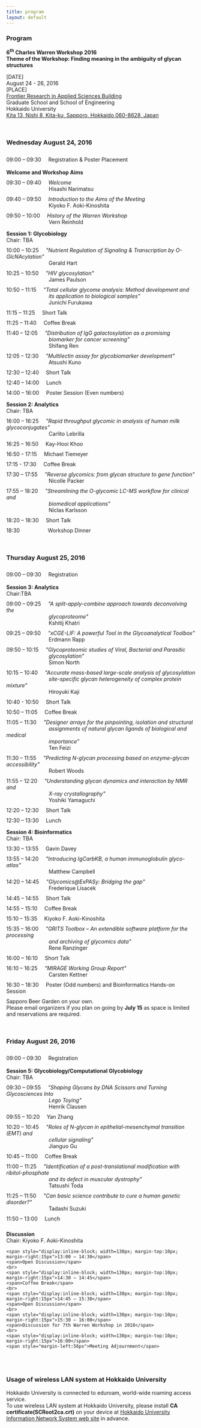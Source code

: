 ```yaml
---
title: program
layout: default
---
```

<!-- MAIN CONTENT -->
<div id="main_content_wrap" class="outer">
  <section id="main_content" class="inner">
<h3>Program</h3>
<p><strong>6<sup>th</sup> Charles Warren Workshop 2016<br>
Theme of the Workshop: Finding meaning in the ambiguity of glycan structures</strong></p>
<p>[DATE]<br>
August 24 - 26, 2016<br>
[PLACE]<br>
<a href="http://www.oia.hokudai.ac.jp/maps/?p=sapporo">Frontier Research in Applied Sciences Building</a><br>
Graduate School and School of Engineering<br>
Hokkaido University<br>
<a href="https://goo.gl/maps/JtP1MdrwH5U2">Kita 13, Nishi 8, Kita-ku, Sapporo, Hokkaido 060-8628, Japan</a>
</p>
<br>

<h3>Wednesday August 24, 2016</h3>
<p>
	<span style="display:inline-block; width=130px; margin-top:10px; margin-right:15px">09:00 – 09:30</span>
	<span>Registration &amp; Poster Placement</span>
	<br>
	<br>
	<strong>Welcome and Workshop Aims</strong>
	<br>
	<span style="display:inline-block; width=130px; margin-top:10px; margin-right:15px">09:30 – 09:40</span>
	<span style="font-style:italic">Welcome</span>
	<br>
	<span style="padding-left:113px">Hisashi Narimatsu</span>
	<br>
	<span style="display:inline-block; width=130px; margin-top:10px; margin-right:15px">09:40 – 09:50</span>
	<span style="font-style:italic">Introduction to the Aims of the Meeting</span>
	<br>
	<span style="padding-left:113px">Kiyoko F. Aoki-Kinoshita</span>
	<br>
	<span style="display:inline-block; width=130px; margin-top:10px; margin-right:15px">09:50 – 10:00</span>
	<span style="font-style:italic">History of the Warren Workshop</span>
	<br>
	<span style="padding-left:113px">Vern Reinhold</span>
</p>

<p><strong>Session 1: Glycobiology</strong>
	<br>
	<span>Chair: TBA</span>
	<br>
	<span style="display:inline-block; width=130px; margin-top:10px; margin-right:15px">10:00 – 10:25</span>
	<span style="font-style:italic">"Nutrient Regulation of Signaling &amp; Transcription by O-GlcNAcylation"</span>
	<br>
	<span style="padding-left:113px">Gerald Hart</span>
	<br>
	<span style="display:inline-block; width=130px; margin-top:10px; margin-right:15px">10:25 – 10:50</span>
	<span style="font-style:italic">"HIV glycosylation"</span>
	<br>
	<span style="padding-left:113px">James Paulson</span>
	<br>
	<span style="display:inline-block; width=130px; margin-top:10px; margin-right:15px">10:50 – 11:15</span>
	<span style="font-style:italic">"Total cellular glycome analysis: Method development and 
	<br>
	<span style="padding-left:113px">its application to biological samples"</span>
	</span>
	<br>
	<span style="padding-left:113px">Junichi Furukawa</span>
	<br>
	<span style="display:inline-block; width=130px; margin-top:10px; margin-right:15px">11:15 – 11:25</span>
	<span>Short Talk</span>
	<br>
	<span style="display:inline-block; width=130px; margin-top:10px; margin-right:15px">11:25 – 11:40</span>
	<span>Coffee Break</span>
	<br>
	<span style="display:inline-block; width=130px; margin-top:10px; margin-right:15px">11:40 – 12:05</span>
	<span style="font-style:italic">"Distribution of IgG galactosylation as a promising
	<br>
	<span style="padding-left:113px">biomarker for cancer screening"</span>
	</span>
	<br>
	<span style="padding-left:113px">Shifang Ren</span>
	<br>
	<span style="display:inline-block; width=130px; margin-top:10px; margin-right:15px">12:05 – 12:30</span>
	<span style="font-style:italic">"Multilectin assay for glycobiomarker development"</span>
	<br>
	<span style="padding-left:113px">Atsushi Kuno</span>
	<br>
	<span style="display:inline-block; width=130px; margin-top:10px; margin-right:15px">12:30 – 12:40</span>
	<span>Short Talk</span>
	<br>
	<span style="display:inline-block; width=130px; margin-top:10px; margin-right:15px">12:40 – 14:00</span>
	<span>Lunch</span>
	<br>
	<span style="display:inline-block; width=130px; margin-top:10px; margin-right:15px">14:00 – 16:00</span>
	<span>Poster Session (Even numbers)</span>
</p>

<p>
	<strong>Session 2: Analytics</strong>
	<br>
	<span>Chair: TBA</span>
	<br>
	<span style="display:inline-block; width=130px; margin-top:10px; margin-right:15px">16:00 – 16:25</span>
	<span style="font-style:italic">"Rapid throughput glycomic in analysis of human milk glycoconjugates"</span>
	<br>
	<span style="padding-left:113px">Carlito Lebrilla</span>
	<br>
	<span style="display:inline-block; width=130px; margin-top:10px; margin-right:15px">16:25 – 16:50</span>
	<span>Kay-Hooi Khoo</span>
	<br>
	<!--<span style="padding-left:113px">Kay-Hooi Khoo</span>
	<br>-->
	<span style="display:inline-block; width=130px; margin-top:10px; margin-right:15px">16:50 – 17:15</span>
	<span>Michael Tiemeyer</span>
	<br>
	<!--<span style="padding-left:113px">Mike Tiemeyer</span>
	<br>-->
	<span style="display:inline-block; width=130px; margin-top:10px; margin-right:15px">17:15 - 17:30</span>
	<span>Coffee Break</span>
	<br>
	<span style="display:inline-block; width=130px; margin-top:10px; margin-right:15px">17:30 – 17:55</span>
	<span style="font-style:italic">"Reverse glycomics: from glycan structure to gene function"</span>
	<br>
	<span style="padding-left:113px">Nicolle Packer</span>
	<br>
	<span style="display:inline-block; width=130px; margin-top:10px; margin-right:15px">17:55 – 18:20</span>
	<span style="font-style:italic">"Streamlining the O-glycomic LC-MS workflow for clinical and 
	<br>
	<span style="padding-left:113px">biomedical applications"</span>
	</span>
	<br>
	<span style="padding-left:113px">Niclas Karlsson</span>
	<br>
	<span style="display:inline-block; width=130px; margin-top:10px; margin-right:15px">18:20 – 18:30</span>
	<span>Short Talk</span>
	<br>
	<span style="display:inline-block; width=130px; margin-top:10px; margin-right:15px">18:30</span>
	<span style="padding-left:56px">Workshop Dinner</span>
</p>
<br>
<h3>Thursday August 25, 2016</h3>
<p>
	<span style="display:inline-block; width=130px; margin-top:10px; margin-right:15px">09:00 – 09:30</span>
	<span>Registration</span>
	<br>
	<br>
	<strong>Session 3: Analytics</strong>
	<br>
	<span>Chair:TBA</span>
	<br>
	<span style="display:inline-block; width=130px; margin-top:10px; margin-right:15px">09:00 – 09:25</span>	
	<span style="font-style:italic">"A split-apply-combine approach towards deconvolving the
	<br>
	<span style="padding-left:113px">glycoproteome"</span>
	</span>
	<br>
	<span style="padding-left:113px">Kshitij Khatri</span>
	<br>
	<span style="display:inline-block; width=130px; margin-top:10px; margin-right:15px">09:25 – 09:50</span>
	<span style="font-style:italic">"xCGE-LIF: A powerful Tool in the Glycoanalytical Toolbox"</span>
	<br>
	<span style="padding-left:113px">Erdmann Rapp</span>
	<br>
	<span style="display:inline-block; width=130px; margin-top:10px; margin-right:15px">09:50 – 10:15</span>
	<span style="font-style:italic">"Glycoproteomic studies of Viral, Bacterial and Parasitic
	<br>
	<span style="padding-left:113px">glycosylation"</span>
	<br>
	</span>
	<span style="padding-left:113px">Simon North</span>
	<br>
	<span style="display:inline-block; width=130px; margin-top:10px; margin-right:15px">10:15 – 10:40</span>
	<span style="font-style:italic">"Accurate mass-based large-scale analysis of glycosylation 
	<br> 
	<span style="padding-left:113px">site-specific glycan heterogeneity of complex protein mixture"</span>
	</span>
	<br>
	<span style="padding-left:113px">Hiroyuki Kaji</span>
	<br>
	<span style="display:inline-block; width=130px; margin-top:10px; margin-right:15px">10:40 - 10:50</span>
	<span>Short Talk</span>
	<br>
	<span style="display:inline-block; width=130px; margin-top:10px; margin-right:15px">10:50 – 11:05</span>
	<span>Coffee Break</span>
	<br>
	<span style="display:inline-block; width=130px; margin-top:10px; margin-right:15px">11:05 – 11:30</span>
	<span style="font-style:italic">"Designer arrays for the pinpointing, isolation and structural
	<br>
	<span style="padding-left:113px">assignments of natural glycan ligands of biological and medical</span> 
	<br>
	<span style="padding-left:113px">importance"</span>
	</span>
	<br>
	<span style="padding-left:113px">Ten Feizi</span>
	<br>
	<span style="display:inline-block; width=130px; margin-top:10px; margin-right:15px">11:30 – 11:55</span>
	<span style="font-style:italic">"Predicting N-glycan processing based on enzyme-glycan accessibility"</span>
	<br>
	<span style="padding-left:113px">Robert Woods</span>
	<br>
	<span style="display:inline-block; width=130px; margin-top:10px; margin-right:15px">11:55 – 12:20</span>
	<span style="font-style:italic">"Understanding glycan dynamics and interaction by NMR and
	<br>
	<span style="padding-left:113px">X-ray crystallography"</span>
	</span>
	<br>
	<span style="padding-left:113px">Yoshiki Yamaguchi</span>
	<br>
	<span style="display:inline-block; width=130px; margin-top:10px; margin-right:15px">12:20 – 12:30</span>
	<span>Short Talk</span>
	<br>
	<!--<span style="padding-left:113px">Short Talk</span>
	<br>-->
	<span style="display:inline-block; width=130px; margin-top:10px; margin-right:15px">12:30 – 13:30</span>
	<span>Lunch</span>
</p>

<p>
	<strong>Session 4: Bioinformatics</strong>
	<br>
	<span>Chair: TBA</span>
	<br>
	<span style="display:inline-block; width=130px; margin-top:10px; margin-right:15px">13:30 – 13:55</span>
	<span>Gavin Davey</span>
	<br>
	<!--<span style="padding-left:113px">Gavin Davey</span>
	<br>-->
	<span style="display:inline-block; width=130px; margin-top:10px; margin-right:15px">13:55 – 14:20</span>
	<span style="font-style:italic">"Introducing IgCarbKB, a human immunoglobulin glyco-atlas"</span>
	<br>
	<span style="padding-left:113px">Matthew Campbell</span>
	<br>
	<span style="display:inline-block; width=130px; margin-top:10px; margin-right:15px">14:20 – 14:45</span>
	<span style="font-style:italic">"Glycomics@ExPASy: Bridging the gap"</span>
	<br>
	<span style="padding-left:113px">Frederique Lisacek</span>
	<br>
	<span style="display:inline-block; width=130px; margin-top:10px; margin-right:15px">14:45 – 14:55</span>
	<span>Short Talk</span>
	<br>
	<span style="display:inline-block; width=130px; margin-top:10px; margin-right:15px">14:55 – 15:10</span>
	<span>Coffee Break</span>
	<br>
	<span style="display:inline-block; width=130px; margin-top:10px; margin-right:15px">15:10 – 15:35</span>
	<span>Kiyoko F. Aoki-Kinoshita</span>
	<br>
	<!--<span style="padding-left:113px">Kiyoko F. Aoki-Kinoshita</span>
	<br>-->
	<span style="display:inline-block; width=130px; margin-top:10px; margin-right:15px">15:35 – 16:00</span>
	<span style="font-style:italic">"GRITS Toolbox – An extendible software platform for the processing
	<br>
	<span style="padding-left:113px">and archiving of glycomics data"</span>
	</span>
	<br>
	<span style="padding-left:113px">Rene Ranzinger</span>
	<br>
	<span style="display:inline-block; width=130px; margin-top:10px; margin-right:15px">16:00 – 16:10</span>
	<span>Short Talk</span>
	<br>
	<!--<span style="padding-left:113px">TBA</span>
	<br>-->
	<span style="display:inline-block; width=130px; margin-top:10px; margin-right:15px">16:10 – 16:25</span>
	<span style="font-style:italic">"MIRAGE Working Group Report"</span>
	<br>
	<span style="padding-left:113px">Carsten Kettner</span>
	<br>
	<span style="display:inline-block; width=130px; margin-top:10px; margin-right:15px">16:30 – 18:30</span>
	<span>Poster (Odd numbers) and Bioinformatics Hands-on Session</span>
	<br>
	<span style="display:inline-block; width=130px; margin-top:10px; margin-right:15px">Sapporo Beer Garden on your own.<br>
	Please email organizers if you plan on going by <strong>July 15</strong> as space is limited and reservations are required.
	</span>
</p>
<br>

<h3>Friday August 26, 2016</h3>
<p>
	<span style="display:inline-block; width=130px; margin-top:10px; margin-right:15px">09:00 – 09:30</span>
	<span>Registration</span>
	<br>
	<br>
    <strong>Session 5: Glycobiology/Computational Glycobiology</strong>
    <br>
	<span>Chair: TBA</span>
	<br>
	<span style="display:inline-block; width=130px; margin-top:10px; margin-right:15px">09:30 – 09:55</span>
	<span style="font-style:italic">"Shaping Glycans by DNA Scissors and Turning Glycosciences Into
	<br> 
	<span style="padding-left:113px"> Lego Toying"</span>
	</span>
	<br>
	<span style="padding-left:113px">Henrik Clausen</span>
	<br>
	<span style="display:inline-block; width=130px; margin-top:10px; margin-right:15px">09:55 – 10:20</span>
	<span>Yan Zhang</span>
	<br>
	<!--<span style="padding-left:113px">Zhang Yan</span>
	<br>-->
	<span style="display:inline-block; width=130px; margin-top:10px; margin-right:15px">10:20 – 10:45</span>
	<span style="font-style:italic">"Roles of N-glycan in epithelial-mesenchymal transition (EMT) and
	<br>
	<span style="padding-left:113px">cellular signaling"</span>
	</span>
	<br>
	<span style="padding-left:113px">Jianguo Gu</span>
	<br>
	<span style="display:inline-block; width=130px; margin-top:10px; margin-right:15px">10:45 – 11:00</span>
	<span>Coffee Break</span>
	<br>
	<span style="display:inline-block; width=130px; margin-top:10px; margin-right:15px">11:00 – 11:25</span>
	<span style="font-style:italic">"Identification of a post-translational modification with ribitol-phosphate
	<br> 
	<span style="padding-left:113px">and its defect in muscular dystrophy"</span>
	</span>
	<br>
	<span style="padding-left:113px">Tatsushi Toda</span>
	<br>
	<span style="display:inline-block; width=130px; margin-top:10px; margin-right:15px">11:25 – 11:50</span>
	<span style="font-style:italic">"Can basic science contribute to cure a human genetic disorder?"</span>
	<br>
	<span style="padding-left:113px">Tadashi Suzuki</span>
	<br>
	<span style="display:inline-block; width=130px; margin-top:10px; margin-right:15px">11:50 – 13:00</span>
	<span>Lunch</span>
</p>

<p>
	<span style="display:inline-block; width=130px; margin-top:10px; margin-right:15px"><strong>Discussion</strong></span>
	<br>
	<span>Chair: Kiyoko F. Aoki-Kinoshita</span>
	<br>

	<span style="display:inline-block; width=130px; margin-top:10px; margin-right:15px">13:00 – 14:30</span>
	<span>Open Discussion</span>
	<br>
	<span style="display:inline-block; width=130px; margin-top:10px; margin-right:15px">14:30 – 14:45</span>
	<span>Coffee Break</span>
	<br>
	<span style="display:inline-block; width=130px; margin-top:10px; margin-right:15px">14:45 – 15:30</span>
	<span>Open Discussion</span>
	<br>
	<span style="display:inline-block; width=130px; margin-top:10px; margin-right:15px">15:30 – 16:00</span>
	<span>Discussion for 7th Warren Workshop in 2018</span>
	<br>
	<span style="display:inline-block; width=130px; margin-top:10px; margin-right:15px">16:00</span>
	<span style="margin-left:56px">Meeting Adjournment</span>
</p>
<br>
<br>

<h3>Usage of wireless LAN system at Hokkaido University</h3>

<p>
	Hokkaido University is connected to eduroam, world-wide roaming access service.
	<br>
	To use wireless LAN system at Hokkaido University, please install <strong>CA certificate(SCRoot2ca.crt)</strong> on your device at <a href="http://www.hines.hokudai.ac.jp/temporary_LAN/">Hokkaido University Information Network System web site</a> in advance.
	<br>
</p>
<br>
<br>

 </section>
</div>
